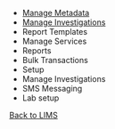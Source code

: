 *  [Manage Metadata](https://github.com/hmislk/hmis/wiki/Manage-Metadata) 
* [Manage Investigations](https://github.com/hmislk/hmis/wiki/Manage-Investigations) 
* Report Templates 
* Manage Services 
* Reports 
* Bulk Transactions 
* Setup
* Manage Investigations
* SMS Messaging
* Lab setup 


[Back to LIMS](https://github.com/hmislk/hmis/wiki/LIMS)